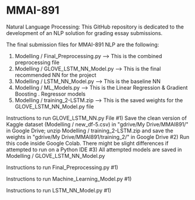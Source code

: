 # MMAI-891
Natural Language Processing:
This GitHub repository is dedicated to the development of an NLP solution for grading essay submissions.

The final submission files for MMAI-891 NLP are the following:
1) Modelling / Final_Preprocessing.py   --> This is the combined preprocessing file
2) Modelling / GLOVE_LSTM_NN_Model.py   --> This is the final recommended NN for the project
3) Modelling / LSTM_NN_Model.py         --> This is the baseline NN
4) Modelling / ML_Models.py             --> This is the Linear Regression & Gradient Boosting               .                                           Regressor models
5) Modelling / training_2-LSTM.zip      --> This is the saved weights for the GLOVE_LSTM_NN_Model.py file


Instructions to run GLOVE_LSTM_NN.py File
#1) Save the clean version of Kaggle dataset (Modelling / new_df-5.csv) in "gdrive/My Drive/MMAI891/" in Google Drive; unzip Modelling /  training_2-LSTM.zip and save the weights in "gdrive/My Drive/MMAI891/training_2/" in Google Drive
#2) Run this code inside Google Colab. There might be slight differences if attempted to run on a Python IDE
#3) All attempted models are saved in  Modelling / GLOVE_LSTM_NN_Model.py


Instructions to run Final_Preprocessing.py
#1) 


Instructions to run Machine_Learning_Model.py
#1)


Instructions to run LSTM_NN_Model.py
#1) 
